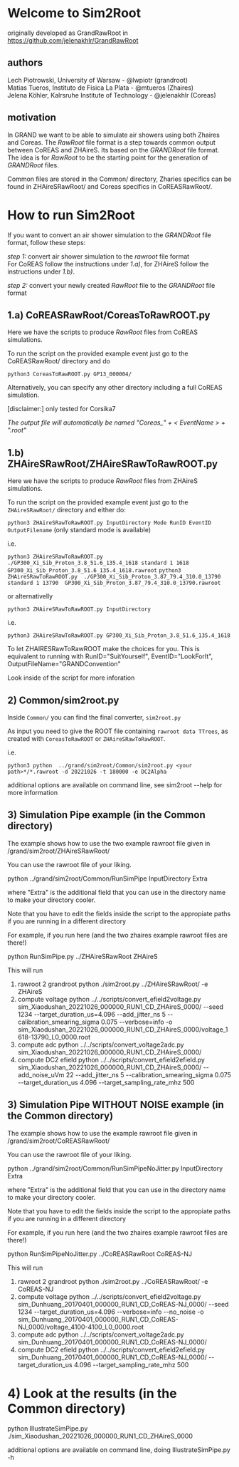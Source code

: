 ﻿# Welcome to Sim2Root
originally developed as GrandRawRoot in https://github.com/jelenakhlr/GrandRawRoot

## authors
Lech Piotrowski, University of Warsaw - @lwpiotr (grandroot)\
Matias Tueros, Instituto de Fisica La Plata - @mtueros (Zhaires)\
Jelena Köhler, Kalrsruhe Institute of Technology  - @jelenakhlr (Coreas)

## motivation
In GRAND we want to be able to simulate air showers using both Zhaires and Coreas.
The _RawRoot_ file format is a step towards common output between CoREAS and ZHAireS. Its based on the _GRANDRoot_ file format.
The idea is for _RawRoot_ to be the starting point for the generation of _GRANDRoot_ files.

Common files are stored in the Common/ directory, Zharies specifics can be found in ZHAireSRawRoot/ and Coreas specifics in CoREASRawRoot/. 

# How to run Sim2Root
If you want to convert an air shower simulation to the _GRANDRoot_ file format, follow these steps:

*step 1:* convert air shower simulation to the _rawroot_ file format\
For CoREAS follow the instructions under *1.a)*, for ZHAireS follow the instructions under *1.b)*.

*step 2:* convert your newly created _RawRoot_ file to the _GRANDRoot_ file format


## 1.a) CoREASRawRoot/CoreasToRawROOT.py
Here we have the scripts to produce _RawRoot_ files from CoREAS simulations.

To run the script on the provided example event just go to the CoREASRawRoot/ directory and do

`python3 CoreasToRawROOT.py GP13_000004/`

Alternatively, you can specify any other directory including a full CoREAS simulation.

[disclaimer:] only tested for Corsika7

*The output file will automatically be named "Coreas_" + < EventName > + ".root"*

## 1.b) ZHAireSRawRoot/ZHAireSRawToRawROOT.py
Here we have the scripts to produce _RawRoot_ files from ZHAireS simulations.

To run the script on the provided example event just go to the `ZHAireSRawRoot/` directory and either do:

`python3 ZHAireSRawToRawROOT.py InputDirectory Mode RunID EventID OutputFilename` (only standard mode is available)

 i.e.

`python3 ZHAireSRawToRawROOT.py  ./GP300_Xi_Sib_Proton_3.8_51.6_135.4_1618 standard 1 1618  GP300_Xi_Sib_Proton_3.8_51.6_135.4_1618.rawroot`
`python3 ZHAireSRawToRawROOT.py  ./GP300_Xi_Sib_Proton_3.87_79.4_310.0_13790 standard 1 13790  GP300_Xi_Sib_Proton_3.87_79.4_310.0_13790.rawroot`

or alternativelly

`python3 ZHAireSRawToRawROOT.py InputDirectory`

 i.e.

`python3 ZHAireSRawToRawROOT.py GP300_Xi_Sib_Proton_3.8_51.6_135.4_1618`

To let ZHAIRESRawToRawROOT make the choices for you. This is equivalent to running with RunID="SuitYourself", EventID="LookForIt", OutputFileName="GRANDConvention"	

Look inside of the script for more inforation

## 2) Common/sim2root.py
Inside `Common/` you can find the final converter, `sim2root.py`

As input you need to give the ROOT file containing `rawroot data TTrees`, as created with `CoreasToRawROOT` or `ZHAireSRawToRawROOT`.

i.e.

`python3 python  ../grand/sim2root/Common/sim2root.py <your path>*/*.rawroot -d 20221026 -t 180000 -e DC2Alpha`

additional options are available on command line, see sim2root --help for more information

## 3) Simulation Pipe example (in the Common directory)

The example shows how to use the two example rawroot file given in /grand/sim2root/ZHAireSRawRoot/

You can use the rawroot file of your liking. 

python  ../grand/sim2root/Common/RunSimPipe InputDirectory Extra

where "Extra" is the additional field that you can use in the directory name to make your directory cooler.

Note that you have to edit the fields inside the script to the appropiate paths if you are running in a different directory

For example, if you run here (and the two zhaires example rawroot files are there!)

python RunSimPipe.py ../ZHAireSRawRoot ZHAireS

This will run
1) rawroot 2 grandroot
python ./sim2root.py ../ZHAireSRawRoot/ -e ZHAireS
2) compute voltage
python ../../scripts/convert_efield2voltage.py sim_Xiaodushan_20221026_000000_RUN1_CD_ZHAireS_0000/ --seed 1234 --target_duration_us=4.096 --add_jitter_ns 5 --calibration_smearing_sigma 0.075 --verbose=info -o sim_Xiaodushan_20221026_000000_RUN1_CD_ZHAireS_0000/voltage_1618-13790_L0_0000.root
3) compute adc
python ../../scripts/convert_voltage2adc.py sim_Xiaodushan_20221026_000000_RUN1_CD_ZHAireS_0000/
4) compute DC2 efield
python ../../scripts/convert_efield2efield.py sim_Xiaodushan_20221026_000000_RUN1_CD_ZHAireS_0000/  --add_noise_uVm 22 --add_jitter_ns 5 --calibration_smearing_sigma 0.075 --target_duration_us 4.096 --target_sampling_rate_mhz 500

## 3) Simulation Pipe WITHOUT NOISE example (in the Common directory)

The example shows how to use the example rawroot file given in /grand/sim2root/CoREASRawRoot/

You can use the rawroot file of your liking. 

python  ../grand/sim2root/Common/RunSimPipeNoJitter.py InputDirectory Extra

where "Extra" is the additional field that you can use in the directory name to make your directory cooler.

Note that you have to edit the fields inside the script to the appropiate paths if you are running in a different directory

For example, if you run here (and the two zhaires example rawroot files are there!)

python RunSimPipeNoJitter.py ../CoREASRawRoot CoREAS-NJ

This will run
1) rawroot 2 grandroot
python ./sim2root.py ../CoREASRawRoot/ -e CoREAS-NJ
2) compute voltage
python ../../scripts/convert_efield2voltage.py sim_Dunhuang_20170401_000000_RUN1_CD_CoREAS-NJ_0000/ --seed 1234 --target_duration_us=4.096 --verbose=info --no_noise -o sim_Dunhuang_20170401_000000_RUN1_CD_CoREAS-NJ_0000/voltage_4100-4100_L0_0000.root
3) compute adc
python ../../scripts/convert_voltage2adc.py sim_Dunhuang_20170401_000000_RUN1_CD_CoREAS-NJ_0000/
4) compute DC2 efield
python ../../scripts/convert_efield2efield.py sim_Dunhuang_20170401_000000_RUN1_CD_CoREAS-NJ_0000/  --target_duration_us 4.096 --target_sampling_rate_mhz 500




# 4) Look at the results (in the Common directory)
python IllustrateSimPipe.py ./sim_Xiaodushan_20221026_000000_RUN1_CD_ZHAireS_0000

additional options are available on command line, doing IllustrateSimPipe.py -h



